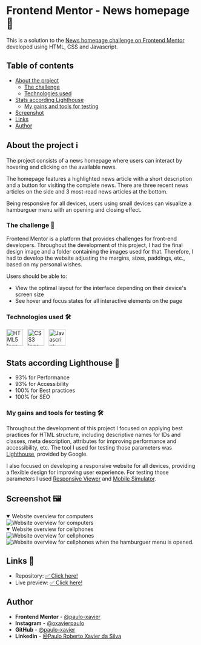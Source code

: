 # Frontend Mentor - News homepage 📰 

This is a solution to the [News homepage challenge on Frontend Mentor](https://www.frontendmentor.io/challenges/news-homepage-H6SWTa1MFl) developed using HTML, CSS and Javascript.  
## Table of contents 

- [About the project](#about-the-project-ℹ)
    - [The challenge](#the-challenge-)
    - [Technologies used](#technologies-used-)
- [Stats according Lighthouse](#stats-according-lighthouse-)
    - [My gains and tools for testing](#my-gains-and-tools-for-testing-)
- [Screenshot](#screenshot-)
- [Links](#links-)
- [Author](#author)


## About the project ℹ 

The project consists of a news homepage where users can interact by hovering and clicking on the available news. 

The homepage features a highlighted news article with a short description and a button for visiting the complete news. 
There are three recent news articles on the side and 3 most-read news articles at the bottom. 

Being responsive for all devices, users using small devices can visualize a hamburguer menu with an opening and closing effect. 

### The challenge 🚀

Frontend Mentor is a platform that provides challenges for front-end developers. Throughout the development of this project, I had the final design image and a folder containing the images used for that. Therefore, I had to develop the website adjusting the margins, sizes, paddings, etc., based on my personal wishes.

Users should be able to:

- View the optimal layout for the interface depending on their device's screen size
- See hover and focus states for all interactive elements on the page

### Technologies used 🛠 

<img src="https://cdn.jsdelivr.net/gh/devicons/devicon/icons/html5/html5-original.svg" alt="HTML5 logo" width="44" title="HTML5" /> &nbsp;
<img src="https://cdn.jsdelivr.net/gh/devicons/devicon/icons/css3/css3-original.svg" alt="CSS3 logo" width="44" title="CSS3"/> &nbsp;
<img src="https://cdn.jsdelivr.net/gh/devicons/devicon/icons/javascript/javascript-original.svg" alt="Javascript" width="44" title="Javascript"/>


## Stats according Lighthouse 🎁
- 93% for Performance
- 93% for Accessibility
- 100% for Best practices
- 100% for SEO

### My gains and tools for testing 🛠  

Throughout the development of this project I focused on applying best practices for HTML structure, including descriptive names for IDs and classes, meta description, attributes for improving performance and accessibility, etc. The tool I used for testing those parameters was [Lighthouse](https://chromewebstore.google.com/detail/lighthouse/blipmdconlkpinefehnmjammfjpmpbjk?hl=pt-BR&pli=1), provided by Google. 

I also focused on developing a responsive website for all devices, providing a flexible design for improving user experience. For testing those parameters I used [Responsive Viewer](https://chromewebstore.google.com/detail/responsive-viewer/inmopeiepgfljkpkidclfgbgbmfcennb?hl=pt-BR) and [Mobile Simulator](https://chromewebstore.google.com/detail/mobile-simulator-responsi/ckejmhbmlajgoklhgbapkiccekfoccmk).


## Screenshot 🖼

<details open>
    <summary> Website overview for computers </summary>
    <img src="https://github.com/paulo-xavier/news-homepage_FRONTENDMENTOR/assets/133855530/05b2fc28-71a2-43a0-b9e3-a36451403096" alt="Website overview for computers">
</details>

<details open> 
    <summary> Website overview for cellphones </summary>
    <img src="https://github.com/paulo-xavier/news-homepage_FRONTENDMENTOR/assets/133855530/c503d1e8-c541-4edb-ac82-0858f5c00e40" alt="Website overview for cellphones"> 
    <img src="https://github.com/paulo-xavier/news-homepage_FRONTENDMENTOR/assets/133855530/908b9cf3-cb66-45ac-a035-3fdd71241c5b" alt= "Website overview for cellphones when the hamburguer menu is opened." > 
</details>


## Links 🔗
- Repository: [✅ Click here!](https://github.com/paulo-xavier/news-homepage_FRONTENDMENTOR)
- Live preview: [✅ Click here!](https://paulo-xavier.github.io/news-homepage_FRONTENDMENTOR/)

## Author
- **Frontend Mentor** - [@paulo-xavier](https://www.frontendmentor.io/profile/paulo-xavier)
- **Instagram** - [@oxavierpaulo](https://www.instagram.com/oxavierpaulo/)
- **GitHub** - [@paulo-xavier](https://github.com/paulo-xavier)
- **Linkedin** - [@Paulo Roberto Xavier da Silva](https://www.linkedin.com/in/paulo-xavier-15bb6924a/)
